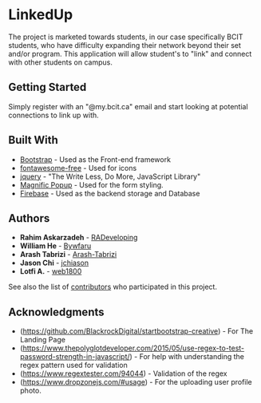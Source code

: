 # LinkedUp

The project is marketed towards students, in our case specifically BCIT students, who have difficulty
expanding their network beyond their set and/or program. This application will allow student's to "link" and connect with other students on campus.

## Getting Started

Simply register with an "@my.bcit.ca" email and start looking at potential connections to link up with.

## Built With

* [Bootstrap](https://getbootstrap.com) - Used as the Front-end framework
* [fontawesome-free](https://fontawesome.com) - Used for icons
* [jquery](https://jquery.com) - "The Write Less, Do More, JavaScript Library"
* [Magnific Popup](https://dimsemenov.com/plugins/magnific-popup/) - Used for the form styling.
* [Firebase](https://firebase.google.com) - Used as the backend storage and Database

## Authors

* **Rahim Askarzadeh** - [RADeveloping](https://github.com/RADeveloping)
* **William He** - [Bywfaru](https://github.com/Bywfaru)
* **Arash Tabrizi** - [Arash-Tabrizi](https://github.com/Arash-Tabrizi)
* **Jason Chi** - [jchiason](https://github.com/jchiason)
* **Lotfi A.** - [web1800](https://github.com/web1800)

See also the list of [contributors](https://github.com/RADeveloping/LinkedUp/contributors) who participated in this project.

## Acknowledgments

* (https://github.com/BlackrockDigital/startbootstrap-creative) - For The Landing Page
* (https://www.thepolyglotdeveloper.com/2015/05/use-regex-to-test-password-strength-in-javascript/) - For help with understanding the regex pattern used for validation
* (https://www.regextester.com/94044) - Validation of the regex
* (https://www.dropzonejs.com/#usage) - For the uploading user profile photo.


